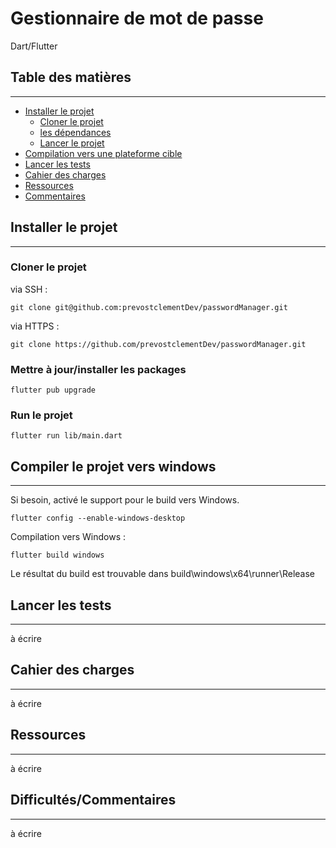 # Gestionnaire de mot de passe
Dart/Flutter 

## Table des matières

***

* [Installer le projet](#installer-le-projet)
  * [Cloner le projet](#cloner-le-projet)
  * [les dépendances](#mettre-à-jourinstaller-les-packages)
  * [Lancer le projet](#run-le-projet)
* [Compilation vers une plateforme cible](#compiler-le-projet-vers-windows)
* [Lancer les tests](#lancer-les-tests)
* [Cahier des charges](#cahier-des-charges)
* [Ressources](#ressources)
* [Commentaires](#difficultéscommentaires)

## Installer le projet
***

### Cloner le projet

via SSH :

```shell
git clone git@github.com:prevostclementDev/passwordManager.git
```

via HTTPS : 

````shell
git clone https://github.com/prevostclementDev/passwordManager.git
````

### Mettre à jour/installer les packages

````shell
flutter pub upgrade
````

### Run le projet

````shell
flutter run lib/main.dart
````

## Compiler le projet vers windows
***

Si besoin, activé le support pour le build vers Windows.

```shell
flutter config --enable-windows-desktop
```

Compilation vers Windows :

````shell
flutter build windows
````

Le résultat du build est trouvable dans build\windows\x64\runner\Release

## Lancer les tests
***

à écrire

## Cahier des charges
***

à écrire

## Ressources
***

à écrire

## Difficultés/Commentaires
***

à écrire